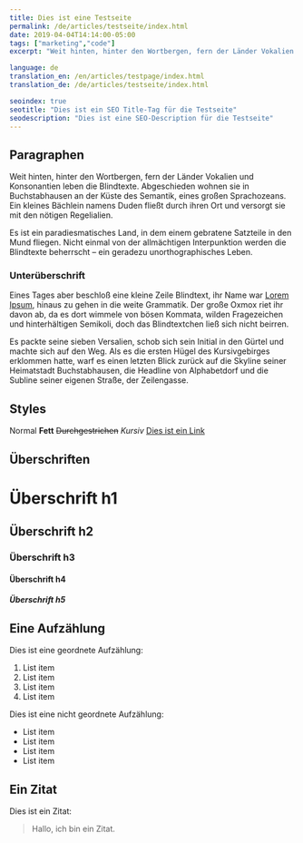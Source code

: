 ```yaml
---
title: Dies ist eine Testseite
permalink: /de/articles/testseite/index.html
date: 2019-04-04T14:14:00-05:00
tags: ["marketing","code"]
excerpt: "Weit hinten, hinter den Wortbergen, fern der Länder Vokalien und Konsonantien leben die Blindtexte. Abgeschieden wohnen sie in Buchstabhausen an der Küste des Semantik, eines großen Sprachozeans. Ein kleines Bächlein namens Duden fließt durch ihren Ort und versorgt sie mit den nötigen Regelialien."

language: de
translation_en: /en/articles/testpage/index.html
translation_de: /de/articles/testseite/index.html

seoindex: true
seotitle: "Dies ist ein SEO Title-Tag für die Testseite"
seodescription: "Dies ist eine SEO-Description für die Testseite"
---
```


## Paragraphen
Weit hinten, hinter den Wortbergen, fern der Länder Vokalien und Konsonantien leben die Blindtexte. Abgeschieden wohnen sie in Buchstabhausen an der Küste des Semantik, eines großen Sprachozeans. Ein kleines Bächlein namens Duden fließt durch ihren Ort und versorgt sie mit den nötigen Regelialien.

Es ist ein paradiesmatisches Land, in dem einem gebratene Satzteile in den Mund fliegen. Nicht einmal von der allmächtigen Interpunktion werden die Blindtexte beherrscht – ein geradezu unorthographisches Leben.

### Unterüberschrift
Eines Tages aber beschloß eine kleine Zeile Blindtext, ihr Name war [Lorem Ipsum](https://www.google.de), hinaus zu gehen in die weite Grammatik. Der große Oxmox riet ihr davon ab, da es dort wimmele von bösen Kommata, wilden Fragezeichen und hinterhältigen Semikoli, doch das Blindtextchen ließ sich nicht beirren.

Es packte seine sieben Versalien, schob sich sein Initial in den Gürtel und machte sich auf den Weg. Als es die ersten Hügel des Kursivgebirges erklommen hatte, warf es einen letzten Blick zurück auf die Skyline seiner Heimatstadt Buchstabhausen, die Headline von Alphabetdorf und die Subline seiner eigenen Straße, der Zeilengasse.

## Styles
Normal 
**Fett** 
~~Durchgestrichen~~ 
*Kursiv* 
[Dies ist ein Link](https://www.google.de) 

## Überschriften
# Überschrift h1
## Überschrift h2
### Überschrift h3
#### Überschrift h4
##### Überschrift h5

## Eine Aufzählung
Dies ist eine geordnete Aufzählung:

 1. List item
 2. List item
 3. List item
 4. List item

Dies ist eine nicht geordnete Aufzählung:

 - List item
 - List item
 - List item
 - List item

## Ein Zitat
Dies ist ein Zitat:

> Hallo, ich bin ein Zitat.

